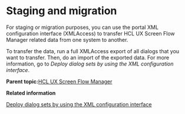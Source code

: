 # Staging and migration 

For staging or migration purposes, you can use the portal XML configuration interface \(XMLAccess\) to transfer HCL UX Screen Flow Manager related data from one system to another.

To transfer the data, run a full XMLAccess export of all dialogs that you want to transfer. Then, do an import of the exported data. For more information, go to *Deploy dialog sets by using the XML configuration interface*.

**Parent topic:**[HCL UX Screen Flow Manager](../screenflow/screenflow_intro.md)

**Related information**  


[Deploy dialog sets by using the XML configuration interface](../screenflow/dply_dlgsts_xmlcfgint.md)

